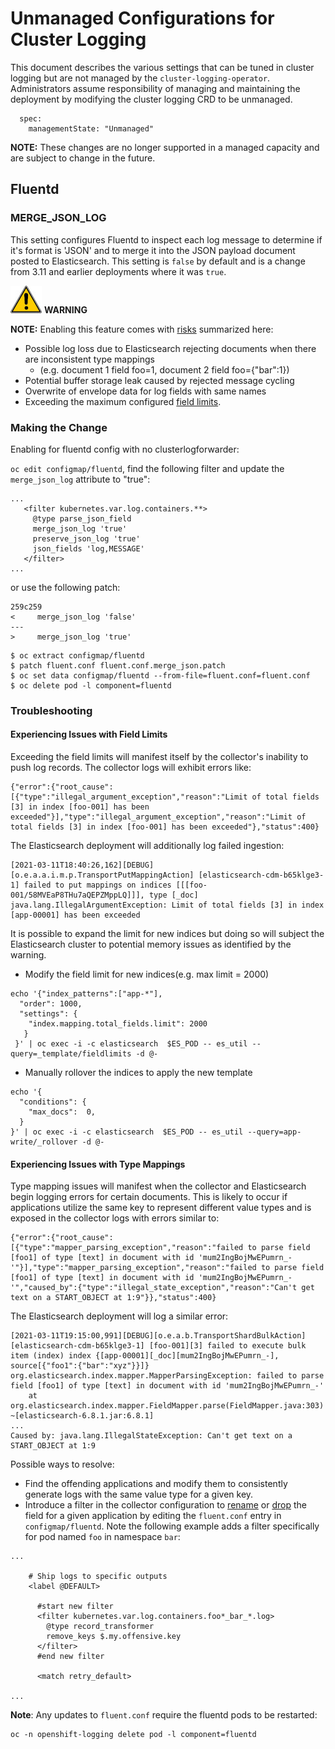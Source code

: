 # Unmanaged Configurations for Cluster Logging
This document describes the various settings that can be tuned in cluster logging but are not
managed by the `cluster-logging-operator`.  Administrators assume responsibility of managing and
maintaining the deployment by modifying the cluster logging CRD to be unmanaged.

```
  spec:
    managementState: "Unmanaged"
```
**NOTE:** These changes are no longer supported in a managed capacity and are
subject to change in the future.

## Fluentd
### MERGE_JSON_LOG
This setting configures Fluentd to inspect each log message to determine if it's format is 'JSON' and to merge
it into the JSON payload document posted to Elasticsearch.  This setting is `false` by default and is a change
from 3.11 and earlier deployments where it was `true`.  

![WARNING](./images/warn.jpg) **WARNING**

**NOTE:** Enabling this feature comes with [risks](https://github.com/openshift/origin-aggregated-logging/issues/1492) summarized here:
* Possible log loss due to Elasticsearch rejecting documents when there are inconsistent type mappings
  * (e.g. document 1 field foo=1, document 2 field foo={"bar":1}) 
* Potential buffer storage leak caused by rejected message cycling
* Overwrite of envelope data for log fields with same names
* Exceeding the maximum configured [field limits](https://www.elastic.co/guide/en/elasticsearch/reference/6.8/mapping.html#mapping-limit-settings).


### Making the Change
Enabling for fluentd config with no clusterlogforwarder:

`oc edit configmap/fluentd`, find the following filter and update the `merge_json_log` attribute to "true":
```
...
   <filter kubernetes.var.log.containers.**>
     @type parse_json_field
     merge_json_log 'true'
     preserve_json_log 'true'
     json_fields 'log,MESSAGE'
   </filter>
...

```
or
use the following patch:
```
259c259
<     merge_json_log 'false'
---
>     merge_json_log 'true'

```

```
$ oc extract configmap/fluentd
$ patch fluent.conf fluent.conf.merge_json.patch
$ oc set data configmap/fluentd --from-file=fluent.conf=fluent.conf
$ oc delete pod -l component=fluentd

```

### Troubleshooting
#### Experiencing Issues with Field Limits
Exceeding the field limits will manifest itself by the collector's inability to push log records.  The collector logs will exhibit errors like:

```
{"error":{"root_cause":[{"type":"illegal_argument_exception","reason":"Limit of total fields [3] in index [foo-001] has been exceeded"}],"type":"illegal_argument_exception","reason":"Limit of total fields [3] in index [foo-001] has been exceeded"},"status":400}
```

The Elasticsearch deployment will additionally log failed ingestion:
```
[2021-03-11T18:40:26,162][DEBUG][o.e.a.a.i.m.p.TransportPutMappingAction] [elasticsearch-cdm-b65klge3-1] failed to put mappings on indices [[[foo-001/58MVEaP8THu7aQEPZMppLQ]]], type [_doc]
java.lang.IllegalArgumentException: Limit of total fields [3] in index [app-00001] has been exceeded

```
It is possible to expand the limit for new indices but doing so will subject the Elasticsearch cluster to potential memory issues as identified by the warning.

* Modify the field limit for new indices(e.g. max limit = 2000)
```
echo '{"index_patterns":["app-*"],
  "order": 1000,
  "settings": { 
    "index.mapping.total_fields.limit": 2000
   }
 }' | oc exec -i -c elasticsearch  $ES_POD -- es_util --query=_template/fieldlimits -d @-
```
* Manually rollover the indices to apply the new template
```
echo '{
  "conditions": {
    "max_docs":  0,
  }
}' | oc exec -i -c elasticsearch  $ES_POD -- es_util --query=app-write/_rollover -d @-
```
#### Experiencing Issues with Type Mappings
Type mapping issues will manifest when the collector and Elasticsearch begin logging errors for certain documents.  This is likely to occur if applications utilize the same key to represent different value types and is exposed in the collector logs with errors similar to:

```
{"error":{"root_cause":[{"type":"mapper_parsing_exception","reason":"failed to parse field [foo1] of type [text] in document with id 'mum2IngBojMwEPumrn_-'"}],"type":"mapper_parsing_exception","reason":"failed to parse field [foo1] of type [text] in document with id 'mum2IngBojMwEPumrn_-'","caused_by":{"type":"illegal_state_exception","reason":"Can't get text on a START_OBJECT at 1:9"}},"status":400}
```

The Elasticsearch deployment will log a similar error:
```
[2021-03-11T19:15:00,991][DEBUG][o.e.a.b.TransportShardBulkAction] [elasticsearch-cdm-b65klge3-1] [foo-001][3] failed to execute bulk item (index) index {[app-00001][_doc][mum2IngBojMwEPumrn_-], source[{"foo1":{"bar":"xyz"}}]}
org.elasticsearch.index.mapper.MapperParsingException: failed to parse field [foo1] of type [text] in document with id 'mum2IngBojMwEPumrn_-'
	at org.elasticsearch.index.mapper.FieldMapper.parse(FieldMapper.java:303) ~[elasticsearch-6.8.1.jar:6.8.1]
...
Caused by: java.lang.IllegalStateException: Can't get text on a START_OBJECT at 1:9

```
Possible ways to resolve:
* Find the offending applications and modify them to consistently generate logs with the same value type for a given key.
* Introduce a filter in the collector configuration to [rename](https://docs.fluentd.org/filter/record_transformer#example-configurations) or [drop](https://docs.fluentd.org/filter/record_transformer#remove_keys) the field for a given application by editing the `fluent.conf` entry in `configmap/fluentd`.  Note the following example adds a filter specifically for pod named `foo` in namespace `bar`:
```
...

    # Ship logs to specific outputs
    <label @DEFAULT>
      
      #start new filter
      <filter kubernetes.var.log.containers.foo*_bar_*.log>
        @type record_transformer
        remove_keys $.my.offensive.key
      </filter>
      #end new filter

      <match retry_default>

...
```
**Note**: Any updates to `fluent.conf` require the fluentd pods to be restarted:
```
oc -n openshift-logging delete pod -l component=fluentd
```